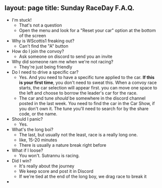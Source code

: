 layout: page
title: Sunday RaceDay F.A.Q.
---

- I'm stuck!
  - That's not a question
  - Open the menu and look for a "Reset your car" option at the bottom
    of the screen
- Why is WScottis1 freaking out?
  - Can't find the "A" button
- How do I join the convoy?
  - Ask someone on discord to send you an invite
- Why did someone ram me when we're not racing?
  - They're just being friendly
- Do I need to drive a specific car?
  - Yes. And you need to have a specific tune applied to the car.
    **If this is your first time**, you don't need to sweat this.
    When a convoy race starts, the car selection will appear first.
    you can move one space to the left and choose to borrow the
    leader's car for the race. 
  - The car and tune _should_ be somewhere in the discord channel
    posted in the last week. You need to find the car in the Car
    Show, if you don't own it. The tune you'll
    need to search for by the share code, or the name.
- Should I panic?
  - Yes.
- What's the long boi?
  - The last, but usually not the least, race is a really long one.
  - like, 15-20 minutes
  - There is usually a nature break right before
- What if I loose?
  - You won't. Sutrannu is racing.
- Did I win?
  - It's really about the journey
  - We keep score and post it in Discord
  - If we're tied at the end of the long boy, we drag race to
    break it
- 

